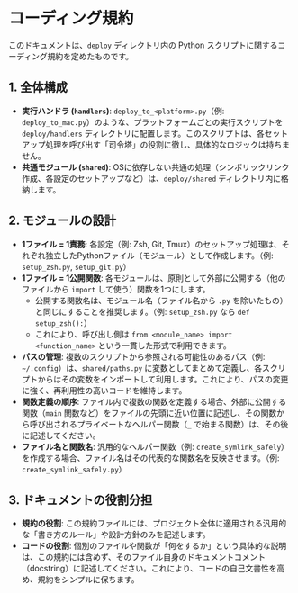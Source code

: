 # コーディング規約

このドキュメントは、`deploy` ディレクトリ内の Python スクリプトに関するコーディング規約を定めたものです。

## 1. 全体構成

-   **実行ハンドラ (`handlers`)**: `deploy_to_<platform>.py`（例: `deploy_to_mac.py`）のような、プラットフォームごとの実行スクリプトを `deploy/handlers` ディレクトリに配置します。このスクリプトは、各セットアップ処理を呼び出す「司令塔」の役割に徹し、具体的なロジックは持ちません。
-   **共通モジュール (`shared`)**: OSに依存しない共通の処理（シンボリックリンク作成、各設定のセットアップなど）は、`deploy/shared` ディレクトリ内に格納します。


## 2. モジュールの設計

-   **1ファイル = 1責務**: 各設定（例: Zsh, Git, Tmux）のセットアップ処理は、それぞれ独立したPythonファイル（モジュール）として作成します。（例: `setup_zsh.py`, `setup_git.py`）
-   **1ファイル = 1公開関数**: 各モジュールは、原則として外部に公開する（他のファイルから `import` して使う）関数を1つにします。
    -   公開する関数名は、モジュール名（ファイル名から `.py` を除いたもの）と同じにすることを推奨します。（例: `setup_zsh.py` なら `def setup_zsh():`）
    -   これにより、呼び出し側は `from <module_name> import <function_name>` という一貫した形式で利用できます。
-   **パスの管理**: 複数のスクリプトから参照される可能性のあるパス（例: `~/.config`）は、`shared/paths.py` に変数としてまとめて定義し、各スクリプトからはその変数をインポートして利用します。これにより、パスの変更に強く、再利用性の高いコードを維持します。
-   **関数定義の順序**: ファイル内で複数の関数を定義する場合、外部に公開する関数（`main` 関数など）をファイルの先頭に近い位置に記述し、その関数から呼び出されるプライベートなヘルパー関数（`_` で始まる関数）は、その後に記述してください。
-   **ファイル名と関数名**: 汎用的なヘルパー関数（例: `create_symlink_safely`）を作成する場合、ファイル名はその代表的な関数名を反映させます。（例: `create_symlink_safely.py`）

## 3. ドキュメントの役割分担

-   **規約の役割**: この規約ファイルには、プロジェクト全体に適用される汎用的な「書き方のルール」や設計方針のみを記述します。
-   **コードの役割**: 個別のファイルや関数が「何をするか」という具体的な説明は、この規約には含めず、そのファイル自身のドキュメントコメント（docstring）に記述してください。これにより、コードの自己文書性を高め、規約をシンプルに保ちます。
